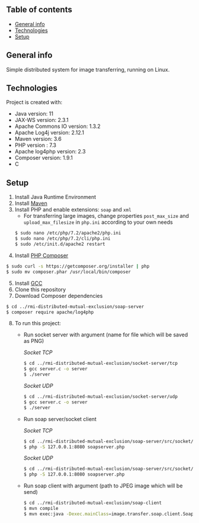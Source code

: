 ## Table of contents
* [General info](#general-info)
* [Technologies](#technologies)
* [Setup](#setup)

## General info
Simple distributed system for image transferring, running on Linux.

## Technologies
Project is created with:
* Java version: 11
* JAX-WS version: 2.3.1
* Apache Commons IO version: 1.3.2
* Apache Log4j version: 2.12.1
* Maven version: 3.6
* PHP version : 7.3
* Apache log4php version: 2.3
* Composer version: 1.9.1
* C

## Setup
1. Install Java Runtime Environment
2. Install [Maven](https://maven.apache.org/install.html)
3. Install PHP and enable extensions: `soap` and `xml`
   - For transferring large images, change properties `post_max_size` and `upload_max_filesize` in `php.ini` according to your own needs
   ```bash
   $ sudo nano /etc/php/7.2/apache2/php.ini
   $ sudo nano /etc/php/7.2/cli/php.ini
   $ sudo /etc/init.d/apache2 restart
   ```
4. Install [PHP Composer](https://getcomposer.org)
```bash
$ sudo curl -s https://getcomposer.org/installer | php
$ sudo mv composer.phar /usr/local/bin/composer
```
5. Install [GCC](https://gcc.gnu.org)
6. Clone this repository
7. Download Composer dependencies
```bash
$ cd ../rmi-distributed-mutual-exclusion/soap-server
$ composer require apache/log4php
```
8. To run this project:
    - Run socket server with argument (name for file which will be saved as PNG)
    
        *Socket TCP*
        ```bash
        $ cd ../rmi-distributed-mutual-exclusion/socket-server/tcp
        $ gcc server.c -o server
        $ ./server
        ```
        *Socket UDP*
        ```bash
        $ cd ../rmi-distributed-mutual-exclusion/socket-server/udp
        $ gcc server.c -o server
        $ ./server
        ```
    - Run soap server/socket client
    
        *Socket TCP*
        ```bash
        $ cd ../rmi-distributed-mutual-exclusion/soap-server/src/socket/tcp
        $ php -S 127.0.0.1:8080 soapserver.php
        ```
        *Socket UDP*
        ```bash
        $ cd ../rmi-distributed-mutual-exclusion/soap-server/src/socket/udp
        $ php -S 127.0.0.1:8080 soapserver.php
        ```
    - Run soap client with argument (path to JPEG image which will be send)
        ```bash
        $ cd ../rmi-distributed-mutual-exclusion/soap-client
        $ mvn compile
        $ mvn exec:java -Dexec.mainClass=image.transfer.soap.client.SoapClient -Dexec.args='/path/to/image.jpg'
        ```